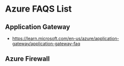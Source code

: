 # Azure FAQS List

## Application Gateway
- https://learn.microsoft.com/en-us/azure/application-gateway/application-gateway-faq
## Azure Firewall
